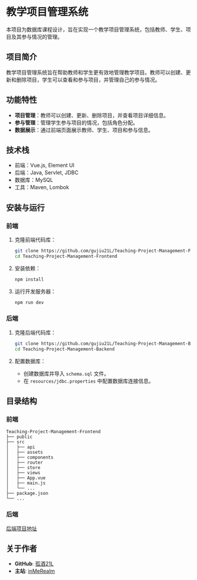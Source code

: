 # 教学项目管理系统

本项目为数据库课程设计，旨在实现一个教学项目管理系统，包括教师、学生、项目及其参与情况的管理。

## 项目简介

教学项目管理系统旨在帮助教师和学生更有效地管理教学项目。教师可以创建、更新和删除项目，学生可以查看和参与项目，并管理自己的参与情况。

## 功能特性

- **项目管理**：教师可以创建、更新、删除项目，并查看项目详细信息。
- **参与管理**：管理学生参与项目的情况，包括角色分配。
- **数据展示**：通过前端页面展示教师、学生、项目和参与信息。

## 技术栈

- 前端：Vue.js, Element UI
- 后端：Java, Servlet, JDBC
- 数据库：MySQL
- 工具：Maven, Lombok

## 安装与运行

### 前端

1. 克隆前端代码库：
    ```sh
    git clone https://github.com/gujiu21L/Teaching-Project-Management-Frontend.git
    cd Teaching-Project-Management-Frontend
    ```

2. 安装依赖：
    ```sh
    npm install
    ```

3. 运行开发服务器：
    ```sh
    npm run dev
    ```

### 后端

1. 克隆后端代码库：
    ```sh
    git clone https://github.com/gujiu21L/Teaching-Project-Management-Backend.git
    cd Teaching-Project-Management-Backend
    ```

2. 配置数据库：
    - 创建数据库并导入 `schema.sql` 文件。
    - 在 `resources/jdbc.properties` 中配置数据库连接信息。
      
## 目录结构

### 前端

```
Teaching-Project-Management-Frontend
├── public
├── src
│   ├── api
│   ├── assets
│   ├── components
│   ├── router
│   ├── store
│   ├── views
│   ├── App.vue
│   ├── main.js
│   └── ...
├── package.json
└── ...
```

### 后端

[后端项目地址](https://github.com/gujiu21L/Teaching-Project-Management-Backend)

## 关于作者

- **GitHub**: [孤酒21L](https://github.com/gujiu21L)
- **主站**: [inMeRealm](https://inmerealm.com)

